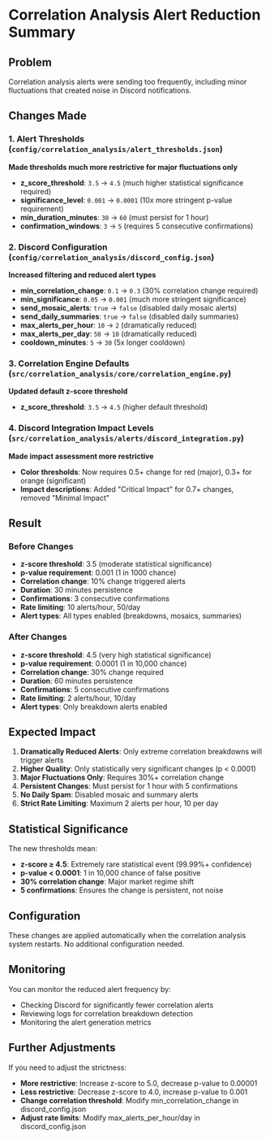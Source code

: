# Correlation Analysis Alert Reduction Summary

## Problem
Correlation analysis alerts were sending too frequently, including minor fluctuations that created noise in Discord notifications.

## Changes Made

### 1. Alert Thresholds (`config/correlation_analysis/alert_thresholds.json`)
**Made thresholds much more restrictive for major fluctuations only**

- **z_score_threshold**: `3.5` → `4.5` (much higher statistical significance required)
- **significance_level**: `0.001` → `0.0001` (10x more stringent p-value requirement)
- **min_duration_minutes**: `30` → `60` (must persist for 1 hour)
- **confirmation_windows**: `3` → `5` (requires 5 consecutive confirmations)

### 2. Discord Configuration (`config/correlation_analysis/discord_config.json`)
**Increased filtering and reduced alert types**

- **min_correlation_change**: `0.1` → `0.3` (30% correlation change required)
- **min_significance**: `0.05` → `0.001` (much more stringent significance)
- **send_mosaic_alerts**: `true` → `false` (disabled daily mosaic alerts)
- **send_daily_summaries**: `true` → `false` (disabled daily summaries)
- **max_alerts_per_hour**: `10` → `2` (dramatically reduced)
- **max_alerts_per_day**: `50` → `10` (dramatically reduced)
- **cooldown_minutes**: `5` → `30` (5x longer cooldown)

### 3. Correlation Engine Defaults (`src/correlation_analysis/core/correlation_engine.py`)
**Updated default z-score threshold**

- **z_score_threshold**: `3.5` → `4.5` (higher default threshold)

### 4. Discord Integration Impact Levels (`src/correlation_analysis/alerts/discord_integration.py`)
**Made impact assessment more restrictive**

- **Color thresholds**: Now requires 0.5+ change for red (major), 0.3+ for orange (significant)
- **Impact descriptions**: Added "Critical Impact" for 0.7+ changes, removed "Minimal Impact"

## Result

### Before Changes
- **z-score threshold**: 3.5 (moderate statistical significance)
- **p-value requirement**: 0.001 (1 in 1000 chance)
- **Correlation change**: 10% change triggered alerts
- **Duration**: 30 minutes persistence
- **Confirmations**: 3 consecutive confirmations
- **Rate limiting**: 10 alerts/hour, 50/day
- **Alert types**: All types enabled (breakdowns, mosaics, summaries)

### After Changes
- **z-score threshold**: 4.5 (very high statistical significance)
- **p-value requirement**: 0.0001 (1 in 10,000 chance)
- **Correlation change**: 30% change required
- **Duration**: 60 minutes persistence
- **Confirmations**: 5 consecutive confirmations
- **Rate limiting**: 2 alerts/hour, 10/day
- **Alert types**: Only breakdown alerts enabled

## Expected Impact

1. **Dramatically Reduced Alerts**: Only extreme correlation breakdowns will trigger alerts
2. **Higher Quality**: Only statistically very significant changes (p < 0.0001)
3. **Major Fluctuations Only**: Requires 30%+ correlation change
4. **Persistent Changes**: Must persist for 1 hour with 5 confirmations
5. **No Daily Spam**: Disabled mosaic and summary alerts
6. **Strict Rate Limiting**: Maximum 2 alerts per hour, 10 per day

## Statistical Significance

The new thresholds mean:
- **z-score ≥ 4.5**: Extremely rare statistical event (99.99%+ confidence)
- **p-value < 0.0001**: 1 in 10,000 chance of false positive
- **30% correlation change**: Major market regime shift
- **5 confirmations**: Ensures the change is persistent, not noise

## Configuration

These changes are applied automatically when the correlation analysis system restarts. No additional configuration needed.

## Monitoring

You can monitor the reduced alert frequency by:
- Checking Discord for significantly fewer correlation alerts
- Reviewing logs for correlation breakdown detection
- Monitoring the alert generation metrics

## Further Adjustments

If you need to adjust the strictness:

- **More restrictive**: Increase z-score to 5.0, decrease p-value to 0.00001
- **Less restrictive**: Decrease z-score to 4.0, increase p-value to 0.001
- **Change correlation threshold**: Modify min_correlation_change in discord_config.json
- **Adjust rate limits**: Modify max_alerts_per_hour/day in discord_config.json
